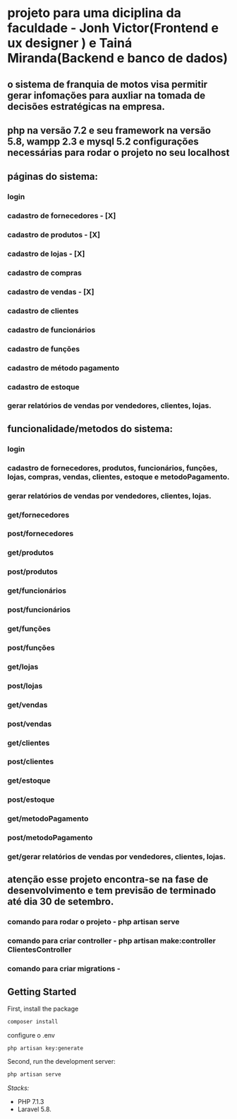 # projeto para uma diciplina da faculdade - Jonh Victor(Frontend e ux designer ) e Tainá Miranda(Backend e banco de dados)
 ## o sistema de franquia de motos visa permitir gerar infomações para auxliar na tomada de decisões estratégicas na empresa.

 ## php na versão 7.2 e seu framework na versão 5.8, wampp 2.3 e mysql 5.2 configurações necessárias para rodar o projeto no seu localhost
 ## páginas do sistema:
 ### login 
 ### cadastro de fornecedores - [X]
 ### cadastro de produtos - [X]
 ### cadastro de lojas - [X]
 ### cadastro de compras
 ### cadastro de vendas - [X]
 ### cadastro de clientes
  ### cadastro de funcionários
 ### cadastro de funções
 ### cadastro de método pagamento
 ### cadastro de estoque


 ### gerar relatórios de vendas por vendedores, clientes, lojas.
 
 ## funcionalidade/metodos do sistema: 

 ### login 
 ### cadastro de fornecedores, produtos, funcionários, funções, lojas, compras, vendas, clientes, estoque e metodoPagamento.
  ### gerar relatórios de vendas por vendedores, clientes, lojas.

 ###  get/fornecedores
  ###  post/fornecedores

 ###  get/produtos
  ###  post/produtos

 ###  get/funcionários
  ###  post/funcionários

 ###  get/funções
  ###  post/funções

 ###  get/lojas
  ###  post/lojas

 ###  get/vendas
  ###  post/vendas

  ###  get/clientes
 ###  post/clientes

 ###  get/estoque
  ###  post/estoque

 ###  get/metodoPagamento
 ###  post/metodoPagamento

 ### get/gerar relatórios de vendas por vendedores, clientes, lojas.
 
## atenção esse projeto encontra-se na fase de desenvolvimento e tem previsão de terminado até dia 30 de setembro.
 ### comando para rodar o projeto - php artisan serve
 ### comando para criar controller -  php artisan make:controller ClientesController
  ### comando para criar migrations - 

## Getting Started

First, install the package

```bash
composer install
```

configure o .env
```
php artisan key:generate
```
Second, run the development server:

```bash
php artisan serve
```

*Stacks:*
- PHP 7.1.3
- Laravel 5.8.
